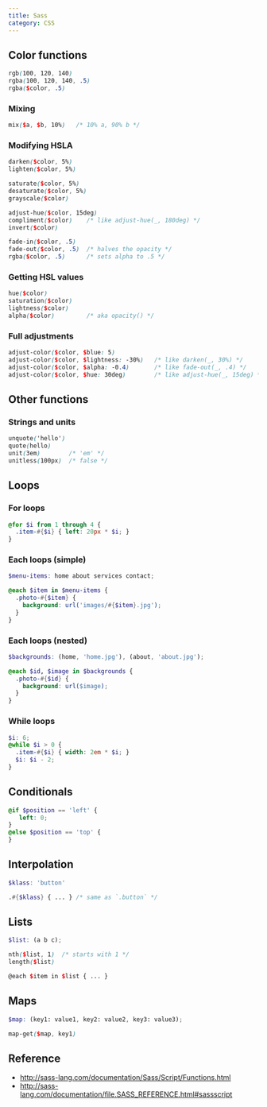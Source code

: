 ```yaml
---
title: Sass
category: CSS
---
```


## Color functions

```scss
rgb(100, 120, 140)
rgba(100, 120, 140, .5)
rgba($color, .5)
```

### Mixing

```scss
mix($a, $b, 10%)   /* 10% a, 90% b */
```

### Modifying HSLA

```scss
darken($color, 5%)
lighten($color, 5%)

saturate($color, 5%)
desaturate($color, 5%)
grayscale($color)

adjust-hue($color, 15deg)
compliment($color)    /* like adjust-hue(_, 180deg) */
invert($color)

fade-in($color, .5)
fade-out($color, .5)  /* halves the opacity */
rgba($color, .5)      /* sets alpha to .5 */
```

### Getting HSL values

```scss
hue($color)
saturation($color)
lightness($color)
alpha($color)         /* aka opacity() */
```

### Full adjustments

```scss
adjust-color($color, $blue: 5)
adjust-color($color, $lightness: -30%)   /* like darken(_, 30%) */
adjust-color($color, $alpha: -0.4)       /* like fade-out(_, .4) */
adjust-color($color, $hue: 30deg)        /* like adjust-hue(_, 15deg) */
```

## Other functions

### Strings and units

```scss
unquote('hello')
quote(hello)
unit(3em)        /* 'em' */
unitless(100px)  /* false */
```

## Loops

### For loops

```scss
@for $i from 1 through 4 {
  .item-#{$i} { left: 20px * $i; }
}
```

### Each loops (simple)

```scss
$menu-items: home about services contact;

@each $item in $menu-items {
  .photo-#{$item} {
    background: url('images/#{$item}.jpg');
  }
}
```

### Each loops (nested)
```scss
$backgrounds: (home, 'home.jpg'), (about, 'about.jpg');

@each $id, $image in $backgrounds {
  .photo-#{$id} {
    background: url($image);
  }
}
```

### While loops

```scss
$i: 6;
@while $i > 0 {
  .item-#{$i} { width: 2em * $i; }
  $i: $i - 2;
}
```

## Conditionals

```scss
@if $position == 'left' {
   left: 0;
}
@else $position == 'top' {
}
```

## Interpolation

```scss
$klass: 'button'

.#{$klass} { ... } /* same as `.button` */
```

## Lists

```scss
$list: (a b c);

nth($list, 1)  /* starts with 1 */
length($list)

@each $item in $list { ... }
```

## Maps

```scss
$map: (key1: value1, key2: value2, key3: value3);

map-get($map, key1)
```

## Reference

- <http://sass-lang.com/documentation/Sass/Script/Functions.html>
- <http://sass-lang.com/documentation/file.SASS_REFERENCE.html#sassscript>
